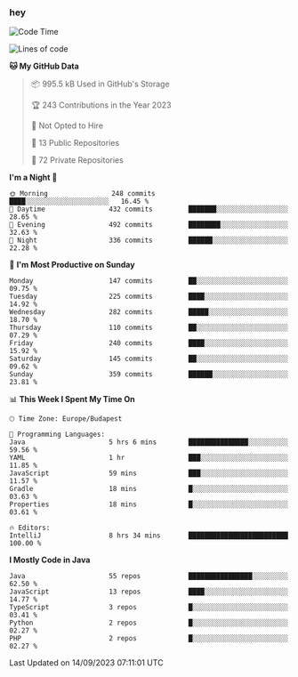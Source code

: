 ### hey

<!--START_SECTION:waka-->
![Code Time](http://img.shields.io/badge/Code%20Time-965%20hrs%2046%20mins-blue)

![Lines of code](https://img.shields.io/badge/From%20Hello%20World%20I%27ve%20Written-1.0%20million%20lines%20of%20code-blue)

**🐱 My GitHub Data** 

> 📦 995.5 kB Used in GitHub's Storage 
 > 
> 🏆 243 Contributions in the Year 2023
 > 
> 🚫 Not Opted to Hire
 > 
> 📜 13 Public Repositories 
 > 
> 🔑 72 Private Repositories 
 > 
**I'm a Night 🦉** 

```text
🌞 Morning                248 commits         ████░░░░░░░░░░░░░░░░░░░░░   16.45 % 
🌆 Daytime                432 commits         ███████░░░░░░░░░░░░░░░░░░   28.65 % 
🌃 Evening                492 commits         ████████░░░░░░░░░░░░░░░░░   32.63 % 
🌙 Night                  336 commits         ██████░░░░░░░░░░░░░░░░░░░   22.28 % 
```
📅 **I'm Most Productive on Sunday** 

```text
Monday                   147 commits         ██░░░░░░░░░░░░░░░░░░░░░░░   09.75 % 
Tuesday                  225 commits         ████░░░░░░░░░░░░░░░░░░░░░   14.92 % 
Wednesday                282 commits         █████░░░░░░░░░░░░░░░░░░░░   18.70 % 
Thursday                 110 commits         ██░░░░░░░░░░░░░░░░░░░░░░░   07.29 % 
Friday                   240 commits         ████░░░░░░░░░░░░░░░░░░░░░   15.92 % 
Saturday                 145 commits         ██░░░░░░░░░░░░░░░░░░░░░░░   09.62 % 
Sunday                   359 commits         ██████░░░░░░░░░░░░░░░░░░░   23.81 % 
```


📊 **This Week I Spent My Time On** 

```text
🕑︎ Time Zone: Europe/Budapest

💬 Programming Languages: 
Java                     5 hrs 6 mins        ███████████████░░░░░░░░░░   59.56 % 
YAML                     1 hr                ███░░░░░░░░░░░░░░░░░░░░░░   11.85 % 
JavaScript               59 mins             ███░░░░░░░░░░░░░░░░░░░░░░   11.57 % 
Gradle                   18 mins             █░░░░░░░░░░░░░░░░░░░░░░░░   03.63 % 
Properties               18 mins             █░░░░░░░░░░░░░░░░░░░░░░░░   03.61 % 

🔥 Editors: 
IntelliJ                 8 hrs 34 mins       █████████████████████████   100.00 % 
```

**I Mostly Code in Java** 

```text
Java                     55 repos            ████████████████░░░░░░░░░   62.50 % 
JavaScript               13 repos            ████░░░░░░░░░░░░░░░░░░░░░   14.77 % 
TypeScript               3 repos             █░░░░░░░░░░░░░░░░░░░░░░░░   03.41 % 
Python                   2 repos             █░░░░░░░░░░░░░░░░░░░░░░░░   02.27 % 
PHP                      2 repos             █░░░░░░░░░░░░░░░░░░░░░░░░   02.27 % 
```




 Last Updated on 14/09/2023 07:11:01 UTC
<!--END_SECTION:waka-->

